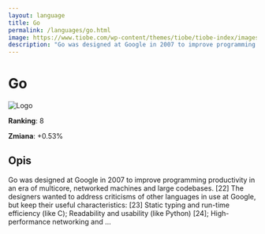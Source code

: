 ```yaml
---
layout: language
title: Go
permalink: /languages/go.html
image: https://www.tiobe.com/wp-content/themes/tiobe/tiobe-index/images/Go.png
description: "Go was designed at Google in 2007 to improve programming productivity in an era of multicore, networked machines and large codebases. [22] The designers wanted to address criticisms of other languages in use at Google, but keep their useful characteristics: [23] Static typing and run-time efficiency (like C); Readability and usability (like Python) [24]; High-performance networking and ..."
---
```


# Go

![Logo](https://www.tiobe.com/wp-content/themes/tiobe/tiobe-index/images/Go.png)

**Ranking**: 8

**Zmiana**: +0.53%    

## Opis

Go was designed at Google in 2007 to improve programming productivity in an era of multicore, networked machines and large codebases. [22] The designers wanted to address criticisms of other languages in use at Google, but keep their useful characteristics: [23] Static typing and run-time efficiency (like C); Readability and usability (like Python) [24]; High-performance networking and ...
